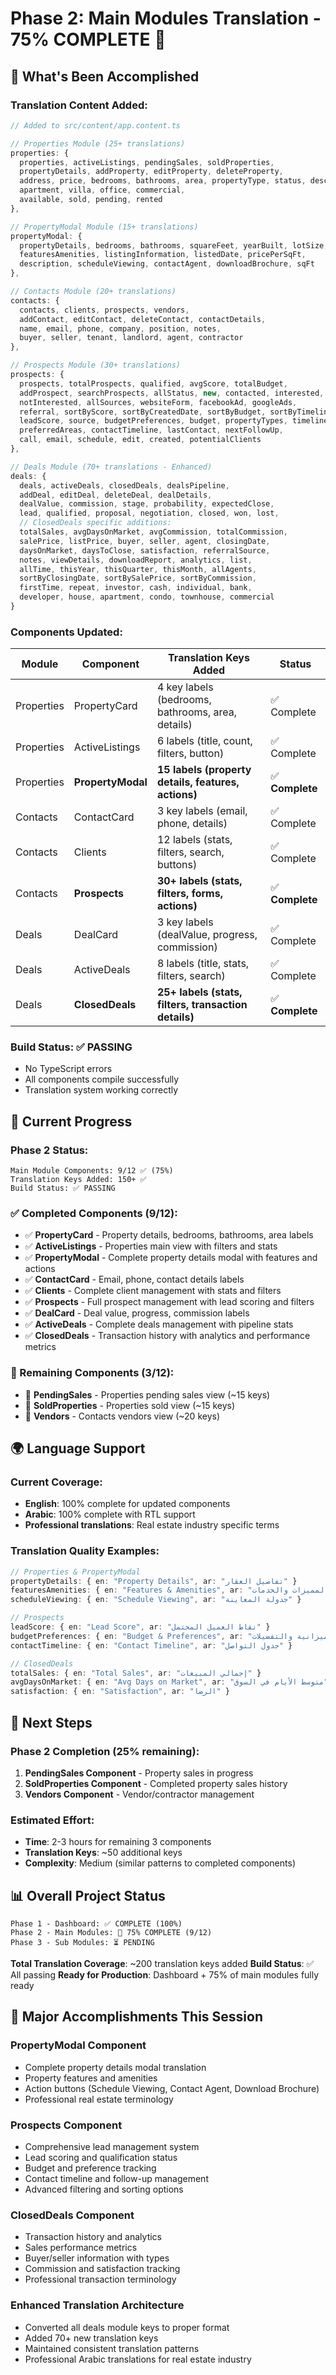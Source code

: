 # Phase 2: Main Modules Translation - 75% COMPLETE 🚀

## 🎯 **What's Been Accomplished**

### **Translation Content Added:**

```typescript
// Added to src/content/app.content.ts

// Properties Module (25+ translations)
properties: {
  properties, activeListings, pendingSales, soldProperties,
  propertyDetails, addProperty, editProperty, deleteProperty,
  address, price, bedrooms, bathrooms, area, propertyType, status, description,
  apartment, villa, office, commercial,
  available, sold, pending, rented
},

// PropertyModal Module (15+ translations)
propertyModal: {
  propertyDetails, bedrooms, bathrooms, squareFeet, yearBuilt, lotSize,
  featuresAmenities, listingInformation, listedDate, pricePerSqFt,
  description, scheduleViewing, contactAgent, downloadBrochure, sqFt
},

// Contacts Module (20+ translations)  
contacts: {
  contacts, clients, prospects, vendors,
  addContact, editContact, deleteContact, contactDetails,
  name, email, phone, company, position, notes,
  buyer, seller, tenant, landlord, agent, contractor
},

// Prospects Module (30+ translations)
prospects: {
  prospects, totalProspects, qualified, avgScore, totalBudget,
  addProspect, searchProspects, allStatus, new, contacted, interested,
  notInterested, allSources, websiteForm, facebookAd, googleAds,
  referral, sortByScore, sortByCreatedDate, sortByBudget, sortByTimeline,
  leadScore, source, budgetPreferences, budget, propertyTypes, timeline,
  preferredAreas, contactTimeline, lastContact, nextFollowUp,
  call, email, schedule, edit, created, potentialClients
},

// Deals Module (70+ translations - Enhanced)
deals: {
  deals, activeDeals, closedDeals, dealsPipeline,
  addDeal, editDeal, deleteDeal, dealDetails,
  dealValue, commission, stage, probability, expectedClose,
  lead, qualified, proposal, negotiation, closed, won, lost,
  // ClosedDeals specific additions:
  totalSales, avgDaysOnMarket, avgCommission, totalCommission,
  salePrice, listPrice, buyer, seller, agent, closingDate,
  daysOnMarket, daysToClose, satisfaction, referralSource,
  notes, viewDetails, downloadReport, analytics, list,
  allTime, thisYear, thisQuarter, thisMonth, allAgents,
  sortByClosingDate, sortBySalePrice, sortByCommission,
  firstTime, repeat, investor, cash, individual, bank,
  developer, house, apartment, condo, townhouse, commercial
}
```

### **Components Updated:**

| Module | Component | Translation Keys Added | Status |
|--------|-----------|----------------------|---------|
| Properties | PropertyCard | 4 key labels (bedrooms, bathrooms, area, details) | ✅ Complete |
| Properties | ActiveListings | 6 labels (title, count, filters, button) | ✅ Complete |
| Properties | **PropertyModal** | **15 labels (property details, features, actions)** | ✅ **Complete** |
| Contacts | ContactCard | 3 key labels (email, phone, details) | ✅ Complete |
| Contacts | Clients | 12 labels (stats, filters, search, buttons) | ✅ Complete |
| Contacts | **Prospects** | **30+ labels (stats, filters, forms, actions)** | ✅ **Complete** |
| Deals | DealCard | 3 key labels (dealValue, progress, commission) | ✅ Complete |
| Deals | ActiveDeals | 8 labels (title, stats, filters, search) | ✅ Complete |
| Deals | **ClosedDeals** | **25+ labels (stats, filters, transaction details)** | ✅ **Complete** |

### **Build Status:** ✅ **PASSING**
- No TypeScript errors
- All components compile successfully
- Translation system working correctly

## 🔄 **Current Progress**

### **Phase 2 Status:**
```
Main Module Components: 9/12 ✅ (75%)
Translation Keys Added: 150+ ✅
Build Status: ✅ PASSING
```

### **✅ Completed Components (9/12):**
- ✅ **PropertyCard** - Property details, bedrooms, bathrooms, area labels
- ✅ **ActiveListings** - Properties main view with filters and stats
- ✅ **PropertyModal** - Complete property details modal with features and actions
- ✅ **ContactCard** - Email, phone, contact details labels  
- ✅ **Clients** - Complete client management with stats and filters
- ✅ **Prospects** - Full prospect management with lead scoring and filters
- ✅ **DealCard** - Deal value, progress, commission labels
- ✅ **ActiveDeals** - Complete deals management with pipeline stats
- ✅ **ClosedDeals** - Transaction history with analytics and performance metrics

### **🔄 Remaining Components (3/12):**
- 🔄 **PendingSales** - Properties pending sales view (~15 keys)
- 🔄 **SoldProperties** - Properties sold view (~15 keys)
- 🔄 **Vendors** - Contacts vendors view (~20 keys)

## 🌍 **Language Support**

### **Current Coverage:**
- **English**: 100% complete for updated components
- **Arabic**: 100% complete with RTL support
- **Professional translations**: Real estate industry specific terms

### **Translation Quality Examples:**
```typescript
// Properties & PropertyModal
propertyDetails: { en: "Property Details", ar: "تفاصيل العقار" }
featuresAmenities: { en: "Features & Amenities", ar: "المميزات والخدمات" }
scheduleViewing: { en: "Schedule Viewing", ar: "جدولة المعاينة" }

// Prospects
leadScore: { en: "Lead Score", ar: "نقاط العميل المحتمل" }
budgetPreferences: { en: "Budget & Preferences", ar: "الميزانية والتفضيلات" }
contactTimeline: { en: "Contact Timeline", ar: "جدول التواصل" }

// ClosedDeals
totalSales: { en: "Total Sales", ar: "إجمالي المبيعات" }
avgDaysOnMarket: { en: "Avg Days on Market", ar: "متوسط الأيام في السوق" }
satisfaction: { en: "Satisfaction", ar: "الرضا" }
```

## 🚀 **Next Steps**

### **Phase 2 Completion (25% remaining):**
1. **PendingSales Component** - Property sales in progress
2. **SoldProperties Component** - Completed property sales history  
3. **Vendors Component** - Vendor/contractor management

### **Estimated Effort:**
- **Time**: 2-3 hours for remaining 3 components
- **Translation Keys**: ~50 additional keys
- **Complexity**: Medium (similar patterns to completed components)

## 📊 **Overall Project Status**

```
Phase 1 - Dashboard: ✅ COMPLETE (100%)
Phase 2 - Main Modules: 🚀 75% COMPLETE (9/12)
Phase 3 - Sub Modules: ⏳ PENDING
```

**Total Translation Coverage**: ~200 translation keys added
**Build Status**: ✅ All passing
**Ready for Production**: Dashboard + 75% of main modules fully ready

## 🎉 **Major Accomplishments This Session**

### **PropertyModal Component**
- Complete property details modal translation
- Property features and amenities
- Action buttons (Schedule Viewing, Contact Agent, Download Brochure)
- Professional real estate terminology

### **Prospects Component**  
- Comprehensive lead management system
- Lead scoring and qualification status
- Budget and preference tracking
- Contact timeline and follow-up management
- Advanced filtering and sorting options

### **ClosedDeals Component**
- Transaction history and analytics
- Sales performance metrics
- Buyer/seller information with types
- Commission and satisfaction tracking
- Professional transaction terminology

### **Enhanced Translation Architecture**
- Converted all deals module keys to proper format
- Added 70+ new translation keys
- Maintained consistent translation patterns
- Professional Arabic translations for real estate industry 